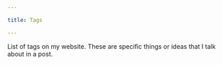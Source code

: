 ```yaml
---

title: Tags

---
```


List of tags on my website. These are specific things or ideas that I talk about
in a post.
